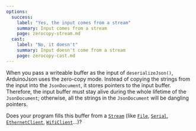 ```yaml
---
options:
  success:
    label: "Yes, the input comes from a stream"
    summary: Input comes from a stream
    page: zerocopy-stream.md
  cast:
    label: "No, it doesn't"
    summary: Input doesn't come from a stream
    page: zerocopy-cast.md
---
```


When you pass a writeable buffer as the input of `deserializeJson()`, ArduinoJson uses the zero-copy mode. Instead of copying the strings from the input into the `JsonDocument`, it stores pointers to the input buffer.
Therefore, the input buffer must stay alive during the whole lifetime of the `JsonDocument`; otherwise, all the strings in the `JsonDocument` will be dangling pointers.

Does your program fills this buffer from a [`Stream`](https://www.arduino.cc/reference/en/language/functions/communication/stream/) (like [`File`](https://www.arduino.cc/en/Reference/SD), [`Serial`](https://www.arduino.cc/reference/en/language/functions/communication/serial/), [`EthernetClient`](https://www.arduino.cc/en/Reference/EthernetClient), [`WifiClient`](https://www.arduino.cc/en/Reference/WiFiClient)...)?
